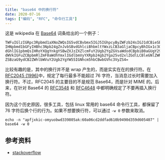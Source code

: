 ```yaml
---
title: "base64 中的换行符"
date: 2020-07-16
tags: ["编码", "RFC", "命令行工具"]
---
```


这是 wikipedia 在 [Base64](https://zh.wikipedia.org/wiki/Base64) 词条给出的一个例子：

```
TWFuIGlzIGRpc3Rpbmd1aXNoZWQsIG5vdCBvbmx5IGJ5IGhpcyByZWFzb24sIGJ1dCBieSB0aGlz
IHNpbmd1bGFyIHBhc3Npb24gZnJvbSBvdGhlciBhbmltYWxzLCB3aGljaCBpcyBhIGx1c3Qgb2Yg
dGhlIG1pbmQsIHRoYXQgYnkgYSBwZXJzZXZlcmFuY2Ugb2YgZGVsaWdodCBpbiB0aGUgY29udGlu
dWVkIGFuZCBpbmRlZmF0aWdhYmxlIGdlbmVyYXRpb24gb2Yga25vd2xlZGdlLCBleGNlZWRzIHRo
ZSBzaG9ydCB2ZWhlbWVuY2Ugb2YgYW55IGNhcm5hbCBwbGVhc3VyZS4=
```

比较有趣的是，其中的换行并不是 wrap 产生的，而是实实在在的换行符。在 [RFC2045 (1996)](https://www.ietf.org/rfc/rfc2045.txt)中，规定了每行最多不能超过 76 字符，当消息过长时需要加入换行符。不过，RFC2045 的主要目的不是规范 Base64，而是针对 MIME 的。后来，在针对 Base64 的 [RFC3548](https://tools.ietf.org/html/rfc3548) 和 [RFC4648](https://tools.ietf.org/html/rfc4648) 中都明确规定了不要再插入换行符。

因为这个历史原因，很多工具，包括 linux 常用的 base64 命令行工具，都保留了 76 字符后换个行的行为。如果不想要换行符，可以通过 `-w 0` 参数来取消。

```
echo -n "apfjxkic-omyuobwd339805ak:60a06cd2ddfad610b9490d359d605407" | base64 -w 0
```

## 参考资料
- [stackoverflow](https://superuser.com/questions/1225134/why-does-the-base64-of-a-string-contain-n)